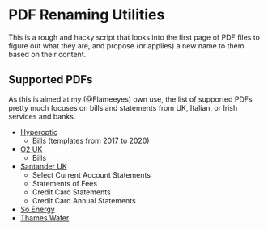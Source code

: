 <!--
SPDX-FileCopyrightText: 2020 Diego Elio Pettenò

SPDX-License-Identifier: MIT
-->

# PDF Renaming Utilities

This is a rough and hacky script that looks into the first page of PDF files to figure out
what they are, and propose (or applies) a new name to them based on their content.

## Supported PDFs

As this is aimed at my (@Flameeyes) own use, the list of supported PDFs pretty much
focuses on bills and statements from UK, Italian, or Irish services and banks.

 * [Hyperoptic](https://www.hyperoptic.com/)
   - Bills (templates from 2017 to 2020)
 * [O2 UK](https://www.o2.co.uk/)
    - Bills
 * [Santander UK](https://www.santander.co.uk)
   - Select Current Account Statements
   - Statements of Fees
   - Credit Card Statements
   - Credit Card Annual Statements
 * [So Energy](https://www.so.energy/)
 * [Thames Water](https://www.thameswater.co.uk/)
 